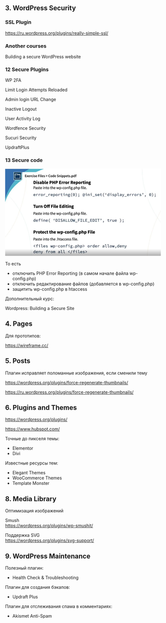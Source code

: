 ## 3. WordPress Security

### SSL Plugin

https://ru.wordpress.org/plugins/really-simple-ssl/

### Another courses

Building a secure WordPress website

### 12 Secure Plugins

WP 2FA

Limit Login Attempts Reloaded

Admin login URL Change

Inactive Logout

User Activity Log

Wordfence Security

Sucuri Security

UpdraftPlus

### 13 Secure code

<img src="img/code-snippets.jpg" alt="drawing" width="600"/>

То есть 
- отключить PHP Error Reporting (в самом начале файла wp-config.php) 
- отключить редактирование файлов (добавляется в wp-config.php) 
- защитить wp-config.php в htaccess

Дополнительный курс:

Wordpress: Building a Secure Site

## 4. Pages

Для прототипов:

https://wireframe.cc/

## 5. Posts

Плагин исправляет поломанные изображения, если сменили тему

https://wordpress.org/plugins/force-regenerate-thumbnails/

https://ru.wordpress.org/plugins/force-regenerate-thumbnails/

## 6. Plugins and Themes

https://wordpress.org/plugins/

https://www.hubspot.com/

Точные до пикселя темы:  

- Elementor
- Divi

Известные ресурсы тем:  

- Elegant Themes
- WooCommerce Themes
- Template Monster

## 8. Media Library

Оптимизация изображений

Smush  
https://wordpress.org/plugins/wp-smushit/

Поддержка SVG  
https://wordpress.org/plugins/svg-support/

## 9. WordPress Maintenance

Полезный плагин:

- Health Check & Troubleshooting

Плагин для создания бэкапов:

- Updraft Plus

Плагин для отслеживания спама в комментариях:

- Akismet Anti-Spam



